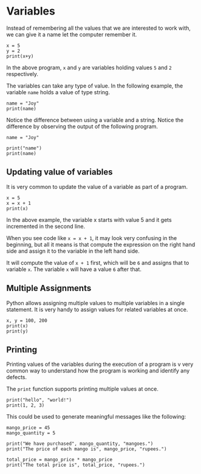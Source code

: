 # Variables

Instead of remembering all the values that we are interested to work with,
we can give it a name let the computer remember it.

```{.python .joy .example}
x = 5
y = 2
print(x+y)
```

In the above program, `x` and `y` are variables holding values `5` and `2`
respectively.

The variables can take any type of value. In the following example, the
variable `name` holds a value of type string.

```{.python .joy .example}
name = "Joy"
print(name)
```

Notice the difference between using a variable and a string. Notice the
difference by observing the output of the following program.

```{.python .joy .example}
name = "Joy"

print("name")
print(name)
```

## Updating value of variables

It is very common to update the value of a variable as part of a
program.

```{.python .joy .example}
x = 5
x = x + 1
print(x)
```

In the above example, the variable x starts with value 5 and it gets
incremented in the second line.

When you see code like `x = x + 1`, it may look very confusing in the
beginning, but all it means is that compute the expression on the right
hand side and assign it to the variable in the left hand side.

It will compute the value of `x + 1` first, which will be `6` and assigns
that to variable `x`. The variable `x` will have a value `6` after that.

## Multiple Assignments

Python allows assigning multiple values to multiple variables in a single
statement. It is very handy to assign values for related variables at once.

```{.python .joy .example}
x, y = 100, 200
print(x)
print(y)
```

## Printing

Printing values of the variables during the execution of a program is v
very common way to understand how the program is working and identify any
defects.

The `print` function supports printing multiple values at once.

```{.python .joy .example}
print("hello", "world!")
print(1, 2, 3)
```

This could be used to generate meaningful messages like the following:

```{.python .joy .example}
mango_price = 45
mango_quantity = 5

print("We have purchased", mango_quantity, "mangoes.")
print("The price of each mango is", mango_price, "rupees.")

total_price = mango_price * mango_price
print("The total price is", total_price, "rupees.")
```

